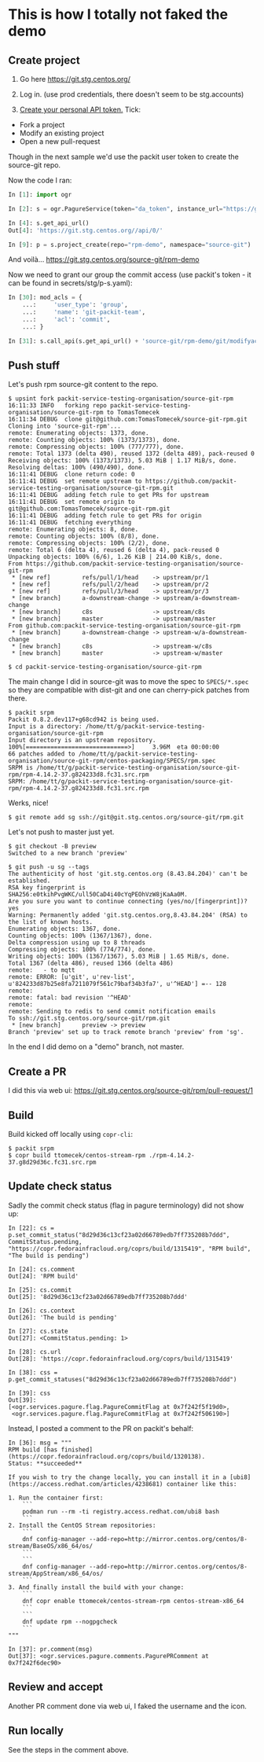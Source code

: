 # This is how I totally not faked the demo

## Create project

1. Go here https://git.stg.centos.org/

2. Log in. (use prod credentials, there doesn't seem to be stg.accounts)

3. [Create your personal API token.](https://git.stg.centos.org/settings/token/new) Tick:
  * Fork a project
  * Modify an existing project
  * Open a new pull-request 

Though in the next sample we'd use the packit user token to create the source-git repo.

Now the code I ran:

```python
In [1]: import ogr

In [2]: s = ogr.PagureService(token="da_token", instance_url="https://git.stg.centos.org/")

In [4]: s.get_api_url()
Out[4]: 'https://git.stg.centos.org//api/0/'

In [9]: p = s.project_create(repo="rpm-demo", namespace="source-git")
```

And voilà... https://git.stg.centos.org/source-git/rpm-demo

Now we need to grant our group the commit access (use packit's token - it can be found in secrets/stg/p-s.yaml):
```python
In [30]: mod_acls = {
    ...:     'user_type': 'group',
    ...:     'name': 'git-packit-team',
    ...:     'acl': 'commit',
    ...: }

In [31]: s.call_api(s.get_api_url() + 'source-git/rpm-demo/git/modifyacls', "POST", data=mod_acls)
```

## Push stuff

Let's push rpm source-git content to the repo.

```
$ upsint fork packit-service-testing-organisation/source-git-rpm
16:11:33 INFO   forking repo packit-service-testing-organisation/source-git-rpm to TomasTomecek
16:11:34 DEBUG  clone git@github.com:TomasTomecek/source-git-rpm.git
Cloning into 'source-git-rpm'...
remote: Enumerating objects: 1373, done.
remote: Counting objects: 100% (1373/1373), done.
remote: Compressing objects: 100% (777/777), done.
remote: Total 1373 (delta 490), reused 1372 (delta 489), pack-reused 0
Receiving objects: 100% (1373/1373), 5.03 MiB | 1.17 MiB/s, done.
Resolving deltas: 100% (490/490), done.
16:11:41 DEBUG  clone return code: 0
16:11:41 DEBUG  set remote upstream to https://github.com/packit-service-testing-organisation/source-git-rpm.git
16:11:41 DEBUG  adding fetch rule to get PRs for upstream
16:11:41 DEBUG  set remote origin to git@github.com:TomasTomecek/source-git-rpm.git
16:11:41 DEBUG  adding fetch rule to get PRs for origin
16:11:41 DEBUG  fetching everything
remote: Enumerating objects: 8, done.
remote: Counting objects: 100% (8/8), done.
remote: Compressing objects: 100% (2/2), done.
remote: Total 6 (delta 4), reused 6 (delta 4), pack-reused 0
Unpacking objects: 100% (6/6), 1.26 KiB | 214.00 KiB/s, done.
From https://github.com/packit-service-testing-organisation/source-git-rpm
 * [new ref]         refs/pull/1/head    -> upstream/pr/1
 * [new ref]         refs/pull/2/head    -> upstream/pr/2
 * [new ref]         refs/pull/3/head    -> upstream/pr/3
 * [new branch]      a-downstream-change -> upstream/a-downstream-change
 * [new branch]      c8s                 -> upstream/c8s
 * [new branch]      master              -> upstream/master
From github.com:packit-service-testing-organisation/source-git-rpm
 * [new branch]      a-downstream-change -> upstream-w/a-downstream-change
 * [new branch]      c8s                 -> upstream-w/c8s
 * [new branch]      master              -> upstream-w/master

$ cd packit-service-testing-organisation/source-git-rpm
```

The main change I did in source-git was to move the spec to `SPECS/*.spec` so
they are compatible with dist-git and one can cherry-pick patches from there.

```
$ packit srpm
Packit 0.8.2.dev117+g68cd942 is being used.
Input is a directory: /home/tt/g/packit-service-testing-organisation/source-git-rpm
Input directory is an upstream repository.
100%[=============================>]     3.96M  eta 00:00:00
66 patches added to /home/tt/g/packit-service-testing-organisation/source-git-rpm/centos-packaging/SPECS/rpm.spec
SRPM is /home/tt/g/packit-service-testing-organisation/source-git-rpm/rpm-4.14.2-37.g824233d8.fc31.src.rpm
SRPM: /home/tt/g/packit-service-testing-organisation/source-git-rpm/rpm-4.14.2-37.g824233d8.fc31.src.rpm
```

Werks, nice!

```
$ git remote add sg ssh://git@git.stg.centos.org/source-git/rpm.git
```

Let's not push to master just yet.

```
$ git checkout -B preview
Switched to a new branch 'preview'

$ git push -u sg --tags
The authenticity of host 'git.stg.centos.org (8.43.84.204)' can't be established.
RSA key fingerprint is SHA256:e0tkihPvgWKC/ull50CaD4i40cYqPEOhVzW8jKaAa0M.
Are you sure you want to continue connecting (yes/no/[fingerprint])? yes
Warning: Permanently added 'git.stg.centos.org,8.43.84.204' (RSA) to the list of known hosts.
Enumerating objects: 1367, done.
Counting objects: 100% (1367/1367), done.
Delta compression using up to 8 threads
Compressing objects: 100% (774/774), done.
Writing objects: 100% (1367/1367), 5.03 MiB | 1.65 MiB/s, done.
Total 1367 (delta 486), reused 1366 (delta 486)
remote:   - to mqtt
remote: ERROR: [u'git', u'rev-list', u'824233d87b25e8fa7211079f561c79baf34b3fa7', u'^HEAD'] =-- 128
remote:
remote: fatal: bad revision '^HEAD'
remote:
remote: Sending to redis to send commit notification emails
To ssh://git.stg.centos.org/source-git/rpm.git
 * [new branch]      preview -> preview
Branch 'preview' set up to track remote branch 'preview' from 'sg'.
```

In the end I did demo on a "demo" branch, not master.


## Create a PR

I did this via web ui: https://git.stg.centos.org/source-git/rpm/pull-request/1


## Build

Build kicked off locally using `copr-cli`:
```
$ packit srpm
$ copr build ttomecek/centos-stream-rpm ./rpm-4.14.2-37.g8d29d36c.fc31.src.rpm
```

## Update check status

Sadly the commit check status (flag in pagure terminology) did not show up:
```
In [22]: cs = p.set_commit_status("8d29d36c13cf23a02d66789edb7ff735208b7ddd", CommitStatus.pending, "https://copr.fedorainfracloud.org/coprs/build/1315419", "RPM build", "The build is pending")

In [24]: cs.comment
Out[24]: 'RPM build'

In [25]: cs.commit
Out[25]: '8d29d36c13cf23a02d66789edb7ff735208b7ddd'

In [26]: cs.context
Out[26]: 'The build is pending'

In [27]: cs.state
Out[27]: <CommitStatus.pending: 1>

In [28]: cs.url
Out[28]: 'https://copr.fedorainfracloud.org/coprs/build/1315419'

In [38]: css = p.get_commit_statuses("8d29d36c13cf23a02d66789edb7ff735208b7ddd")

In [39]: css
Out[39]:
[<ogr.services.pagure.flag.PagureCommitFlag at 0x7f242f5f19d0>,
 <ogr.services.pagure.flag.PagureCommitFlag at 0x7f242f506190>]
```

Instead, I posted a comment to the PR on packit's behalf:
```
In [36]: msg = """
RPM build [has finished](https://copr.fedorainfracloud.org/coprs/build/1320138).
Status: **succeeded**

If you wish to try the change locally, you can install it in a [ubi8](https://access.redhat.com/articles/4238681) container like this:

1. Run the container first:
    ```
    podman run --rm -ti registry.access.redhat.com/ubi8 bash
    ```
2. Install the CentOS Stream repositories:
    ```
    dnf config-manager --add-repo=http://mirror.centos.org/centos/8-stream/BaseOS/x86_64/os/
    ```
    ```
    dnf config-manager --add-repo=http://mirror.centos.org/centos/8-stream/AppStream/x86_64/os/
    ```
3. And finally install the build with your change:
    ```
    dnf copr enable ttomecek/centos-stream-rpm centos-stream-x86_64
    ```
    ```
    dnf update rpm --nogpgcheck
    ```
"""

In [37]: pr.comment(msg)
Out[37]: <ogr.services.pagure.comments.PagurePRComment at 0x7f242f6dec90>
```


## Review and accept

Another PR comment done via web ui, I faked the username and the icon.


## Run locally

See the steps in the comment above.

